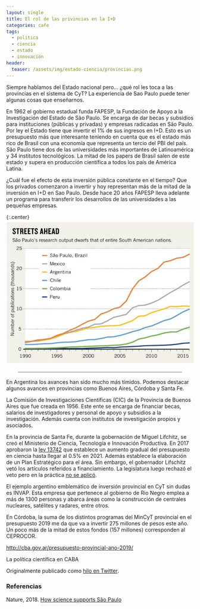 ```yaml
---
layout: single
title: El rol de las privincias en la I+D
categories: cafe
tags:
  - política
  - ciencia
  - estado
  - innovación
header:
  teaser: /assets/img/estado-ciencia/provincias.png
---
```


Siempre hablamos del Estado nacional pero... ¿qué rol les toca a las provincias en el sistema de CyT? La experiencia de Sao Paulo puede tener algunas cosas que enseñarnos.

En 1962 el gobierno estadual funda FAPESP, la Fundación de Apoyo a la Investigación del Estado de São Paulo. Se encarga de dar becas y subsidios para instituciones (públicas y privadas) y empresas radicadas en São Paulo. Por ley el Estado tiene que invertir el 1% de sus ingresos en I+D. Esto es un presupuesto más que interesante teniendo en cuenta que es el estado más rico de Brasil con una economía que representa un tercio del PBI del país. São Paulo tiene dos de las universidades más importantes de Latinoamérica y 34 institutos tecnológicos. La mitad de los papers de Brasil salen de este estado y supera en producción científica a todos los país de América Latina.

¿Cuál fue el efecto de esta inversión pública constante en el tiempo? Que los privados comenzaron a invertir y hoy representan más de la mitad de la inversión en I+D en Sao Paulo. Desde hace 20 años FAPESP lleva adelante un programa para transferir los desarrollos de las universidades a las pequeñas empresas.

{:.center}
![saopaulo](/assets/img/estado-ciencia/sao-paulo.jpeg)
<br>

En Argentina los avances han sido mucho más tímidos. Podemos destacar algunos avances en provincias como Buenos Aires, Córdoba y Santa Fe.

La Comisión de Investigaciones Científicas (CIC) de la Provincia de Buenos Aires que fue creada en 1956. Este ente se encarga de financiar becas, salarios de investigadores y personal de apoyo y subsidios a la investigación. Además cuenta con institutos de investigación propios y asociados.

En la provincia de Santa Fe, durante la gobernación de Miguel Lifchitz, se creó el Ministerio de Ciencia, Tecnología e Innovación Productiva. En 2017 aprobaron la <a href="https://santafe.gov.ar/boletinoficial/recursos/boletines/19-7-2018ley13742-2018.html">ley 13742</a> que establece un aumento gradual del presupuesto en ciencia hasta llegar al 0.5% en 2021. Además establece la elaboración de un Plan Estratégico para el área. Sin embargo, el gobernador Lifschitz vetó los artículos referidos a financiamiento. La legislatura luego rechazó el veto pero en la práctica <a href="https://x.com/pablo_bolcatto/status/1071494081203896320?s=20">no se aplicó</a>.

El ejemplo argentino emblemático de inversión provincial en CyT sin dudas es INVAP. Esta empresa que pertenece al gobierno de Rio Negro emplea a más de 1300 personas y abarca áreas como la construcción de centrales nucleares, satélites y radares, entre otros.

En Córdoba, la suma de los distintos programas del MinCyT provincial en el presupuesto 2019 me da que va a invertir 275 millones de pesos este año. Un poco más de la mitad de estos fondos (157 millones) corresponden al CEPROCOR.

http://cba.gov.ar/presupuesto-provincial-ano-2019/


La política científica en CABA

Originalmente publicado como <a href="https://twitter.com/germangfeler/status/1120878140526616577">hilo en Twitter</a>.

<h3>Referencias</h3> 
Nature, 2018. <a href="https://nature.com/articles/d41586-018-07536-1">How science supports São Paulo</a>
